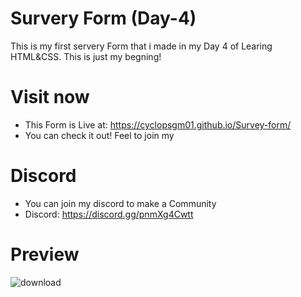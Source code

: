 # Survery Form (Day-4)

This is my first servery Form that i made in my Day 4 of Learing HTML&CSS. This is just my begning!
 
 
# Visit now
* This Form is Live at: https://cyclopsgm01.github.io/Survey-form/
* You can check it out! Feel to join my 

# Discord
* You can join my discord to make a Community
* Discord: https://discord.gg/pnmXg4Cwtt

# Preview
![download](https://user-images.githubusercontent.com/57833663/170812543-2fa1d3e2-4653-41b5-a6bb-fa41ef4e23d7.png)
